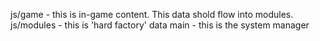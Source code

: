 js/game - this is in-game content. This data shold flow into modules.
js/modules - this is 'hard factory' data
main - this is the system manager
